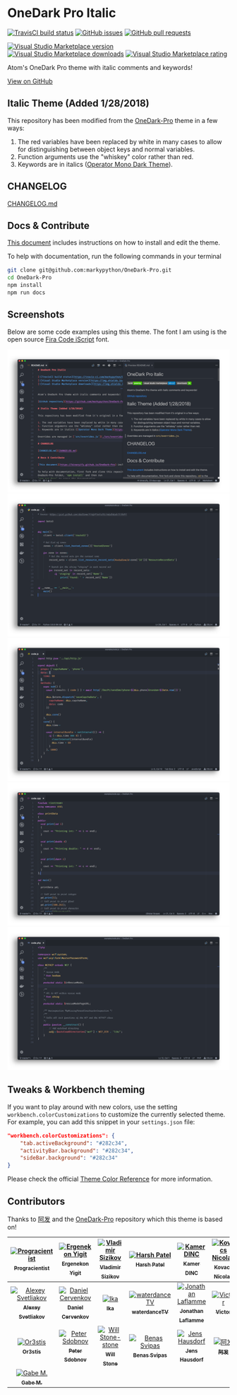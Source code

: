 # OneDark Pro Italic

[![TravisCI build status](https://travis-ci.com/markypython/OneDark-Pro.svg?branch=master)](https://travis-ci.com/markypython/OneDark-Pro)
[![GitHub issues](https://img.shields.io/github/issues/markypython/OneDark-Pro.svg)](https://github.com/markypython/OneDark-Pro/issues)
[![GitHub pull requests](https://img.shields.io/github/issues-pr/markypython/OneDark-Pro.svg)](https://github.com/markypython/OneDark-Pro/pulls)

[![Visual Studio Marketplace version](https://img.shields.io/vscode-marketplace/v/markskelton.one-dark-pro-italic.svg)](https://marketplace.visualstudio.com/items?itemName=markskelton.one-dark-pro-italic)
[![Visual Studio Marketplace downloads](https://img.shields.io/vscode-marketplace/d/markskelton.one-dark-pro-italic.svg)](https://marketplace.visualstudio.com/items?itemName=markskelton.one-dark-pro-italic)
[![Visual Studio Marketplace rating](https://img.shields.io/vscode-marketplace/r/markskelton.one-dark-pro-italic.svg)](https://marketplace.visualstudio.com/items?itemName=markskelton.one-dark-pro-italic#review-details)

Atom's OneDark Pro theme with italic comments and keywords!

[View on GitHub](https://github.com/markypython/OneDark-Pro)

## Italic Theme (Added 1/28/2018)

This repository has been modified from the [OneDark-Pro](https://github.com/Binaryify/OneDark-Pro) theme in a few ways:

1. The red variables have been replaced by white in many cases to allow for distinguishing between object keys and normal variables.
1. Function arguments use the "whiskey" color rather than red.
1. Keywords are in italics ([Operator Mono Dark Theme](https://github.com/vharadkou/OperatorMonoDarkTheme)).

## CHANGELOG

[CHANGELOG.md](CHANGELOG.md)

## Docs & Contribute

[This document](https://binaryify.github.io/OneDark-Pro) includes instructions on how to install and edit the theme.

To help with documentation, run the following commands in your terminal

```bash
git clone git@github.com:markypython/OneDark-Pro.git
cd OneDark-Pro
npm install
npm run docs
```

## Screenshots

Below are some code examples using this theme. The font I am using is the open source [Fira Code iScript](https://github.com/kencrocken/FiraCodeiScript) font.

![Markdown code example](https://raw.githubusercontent.com/markypython/OneDark-Pro/master/static/markdown.png)
![Python code example](https://raw.githubusercontent.com/markypython/OneDark-Pro/master/static/python.png)
![JavaScript code example](https://raw.githubusercontent.com/markypython/OneDark-Pro/master/static/js.png)
![C++ code example](https://raw.githubusercontent.com/markypython/OneDark-Pro/master/static/cpp.png)
![PHP code example](https://raw.githubusercontent.com/markypython/OneDark-Pro/master/static/php.png)

## Tweaks & Workbench theming

If you want to play around with new colors, use the setting `workbench.colorCustomizations` to customize the currently selected theme. For example, you can add this snippet in your `settings.json` file:

```json
"workbench.colorCustomizations": {
    "tab.activeBackground": "#282c34",
    "activityBar.background": "#282c34",
    "sideBar.background": "#282c34"
}
```

Please check the official [Theme Color Reference](https://code.visualstudio.com/docs/getstarted/theme-color-reference) for more information.

## Contributors

Thanks to [阿发](https://github.com/Binaryify) and the [OneDark-Pro](https://github.com//OneDark-Pro) repository which this theme is based on!

<!-- ALL-CONTRIBUTORS-LIST:START - Do not remove or modify this section -->

|  [<img alt="Progracientist" src="https://avatars0.githubusercontent.com/u/30497573?s=460&v=4" width="100"><br><sub><b>Progracientist</b></sub>](https://github.com/beastdestroyer)  | [<img alt="Ergenekon Yigit" src="https://avatars3.githubusercontent.com/u/7110136?v=4&s=100" width="100"><br><sub><b>Ergenekon Yigit</b></sub>](https://github.com/ergenekonyigit) |  [<img alt="Vladimir Sizikov" src="https://avatars1.githubusercontent.com/u/9781?v=4&s=100" width="100"><br><sub><b>Vladimir Sizikov</b></sub>](https://github.com/vvs)   |  [<img alt="Harsh Patel" src="https://avatars0.githubusercontent.com/u/3893673?v=4&s=100" width="100"><br><sub><b>Harsh Patel</b></sub>](https://github.com/harshpatel991)  |              [<img alt="Kamer DINC" src="https://avatars2.githubusercontent.com/u/780118?v=4&s=100" width="100"><br><sub><b>Kamer DINC</b></sub>](https://github.com/merkjs)              | [<img alt="Kovacs Nicolas" src="https://avatars0.githubusercontent.com/u/6214452?v=4&s=100" width="100"><br><sub><b>Kovacs Nicolas</b></sub>](https://github.com/nicovak) |            [<img alt="Audrey" src="https://avatars1.githubusercontent.com/u/185822?v=4&s=100" width="100"><br><sub><b>Audrey</b></sub>](https://github.com/wersimmon)            |
| :---------------------------------------------------------------------------------------------------------------------------------------------------------------------------------: | :--------------------------------------------------------------------------------------------------------------------------------------------------------------------------------: | :-----------------------------------------------------------------------------------------------------------------------------------------------------------------------: | :-------------------------------------------------------------------------------------------------------------------------------------------------------------------------: | :---------------------------------------------------------------------------------------------------------------------------------------------------------------------------------------: | :-----------------------------------------------------------------------------------------------------------------------------------------------------------------------: | :------------------------------------------------------------------------------------------------------------------------------------------------------------------------------: |
| [<img alt="Alexey Svetliakov" src="https://avatars2.githubusercontent.com/u/8881674?v=4&s=100" width="100"><br><sub><b>Alexey Svetliakov</b></sub>](https://github.com/asvetliakov) | [<img alt="Daniel Cervenkov" src="https://avatars3.githubusercontent.com/u/23052054?v=4&s=100" width="100"><br><sub><b>Daniel Cervenkov</b></sub>](https://github.com/dcervenkov)  |           [<img alt="Ika" src="https://avatars1.githubusercontent.com/u/8341033?v=4&s=100" width="100"><br><sub><b>Ika</b></sub>](https://github.com/ikatyang)            | [<img alt="waterdanceTV" src="https://avatars3.githubusercontent.com/u/31411367?v=4&s=100" width="100"><br><sub><b>waterdanceTV</b></sub>](https://github.com/waterdanceTV) | [<img alt="Jonathan Laflamme" src="https://avatars1.githubusercontent.com/u/21099980?v=4&s=100" width="100"><br><sub><b>Jonathan Laflamme</b></sub>](https://github.com/jonathanlaflamme) |        [<img alt="Victor" src="https://avatars2.githubusercontent.com/u/24607388?v=4&s=100" width="100"><br><sub><b>Victor</b></sub>](https://github.com/Raul6469)        |    [<img alt="Garrit Franke" src="https://avatars3.githubusercontent.com/u/32395585?v=4&s=100" width="100"><br><sub><b>Garrit Franke</b></sub>](https://github.com/garritfra)    |
|            [<img alt="Or3stis" src="https://avatars0.githubusercontent.com/u/11923550?v=4&s=100" width="100"><br><sub><b>Or3stis</b></sub>](https://github.com/Or3stis)             |       [<img alt="Peter Sdobnov" src="https://avatars1.githubusercontent.com/u/5717247?v=4&s=100" width="100"><br><sub><b>Peter Sdobnov</b></sub>](https://github.com/Zueuk)        | [<img alt="Will Stone-stone" src="https://avatars1.githubusercontent.com/u/654103?v=4&s=100" width="100"><br><sub><b>Will Stone</b></sub>](https://github.com/will-stone) |   [<img alt="Benas Svipas" src="https://avatars3.githubusercontent.com/u/10441177?v=4&s=100" width="100"><br><sub><b>Benas Svipas</b></sub>](https://github.com/svipben)    |          [<img alt="Jens Hausdorf" src="https://avatars2.githubusercontent.com/u/11234139?v=4&s=100" width="100"><br><sub><b>Jens Hausdorf</b></sub>](https://github.com/jens1o)          |         [<img alt="阿发" src="https://avatars3.githubusercontent.com/u/12221718?s=460&v=4" width="100"><br><sub><b>阿发</b></sub>](https://github.com/Binaryify)          | [<img alt="Mark Skelton" src="https://avatars2.githubusercontent.com/u/25914066?s=460&v=4&s=100" width="100"><br><sub><b>Mark Skelton</b></sub>](https://github.com/markypython) |
|        [<img alt="Gabe M." src="https://avatars0.githubusercontent.com/u/14303404?s=460&v=4&s=100" width="100"><br><sub><b>Gabe M.</b></sub>](https://github.com/gabemeola)         |

<!-- ALL-CONTRIBUTORS-LIST:END -->
